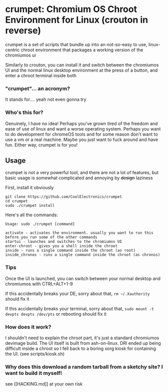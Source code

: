 # crumpet: Chromium OS Chroot Environment for Linux (crouton in reverse)
crumpet is a set of scripts that bundle up into an not-so-easy to use, linux-centric chroot environment that packages a working version of the chromiumos ui

Similarly to crouton, you can install it and switch between the chromiumos UI and the normal linux desktop environment at the press of a button, and enter a chroot terminal inside both

### "crumpet"... an acronym?
It stands for.... yeah not even gonna try

### Who's this for?
Genuinely, I have no idea! Perhaps you've grown tired of the freedom and ease of use of linux and want a worse operating system.
Perhaps you want to do development for chromeOS tools and for some reason don't want to use a vm or a real machine.
Maybe you just want to fuck around and have fun. Either way, crumpet is for you!

## Usage
crumpet is not a very powerful tool, and there are not a lot of features, but basic usage is somewhat complicated and annoying by ~~design~~ laziness


First, install it obviously
```
git clone https://github.com/CoolElectronics/crumpet
cd crumpet
sudo ./crumpet install
```

Here's all the commands:
```
Usage: sudo ./crumpet [command]

activate - activates the environment. usually you want to run this before you run some of the other commands
startui - launches and switches to the chromiumos UI
enter-chroot - gives you a shell inside the chroot
inside - runs a single command inside the chroot (as root)
inside_chronos - runs a single command inside the chroot (as chronos)
```



### Tips
Once the UI is launched, you can switch between your normal desktop and chromiumos with CTRL+ALT+1-9

If this accidentally breaks your DE, sorry about that, `rm ~/.Xauthority` should fix it

If this accidentally breaks your terminal, sorry about that, `sudo mount -t devpts devpts /dev/pts` or rebooting should fix it

### How does it work?
I shouldn't need to explain the chroot part, it's just a standard chromiumos devimage build.
The UI itself is built from ash-on-linux. DRI ended up being difficult inside a chroot so I fell back to a boring xorg kiosk for containing the UI. (see scripts/kiosk.sh)


### Why does this download a random tarball from a sketchy site? I want to build it myself!
see [[HACKING.md]] at your own risk
